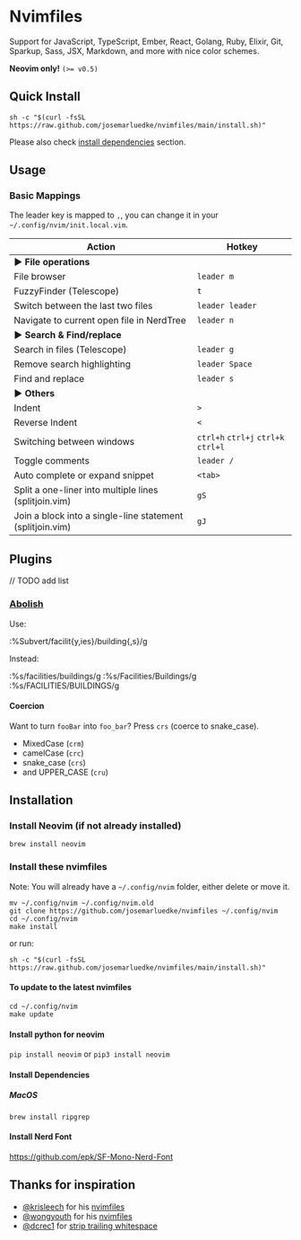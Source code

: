 # Nvimfiles

Support for JavaScript, TypeScript, Ember, React, Golang, Ruby, Elixir, Git,
Sparkup, Sass, JSX, Markdown, and more with nice color schemes.

**Neovim only!** `(>= v0.5)`

## Quick Install

```
sh -c "$(curl -fsSL https://raw.github.com/josemarluedke/nvimfiles/main/install.sh)"
```

Please also check [install dependencies](#install-dependencies) section.

## Usage

### Basic Mappings

The leader key is mapped to `,`, you can change it in your `~/.config/nvim/init.local.vim`.

Action | Hotkey
--------------------------------------------------------- | -----------------
**▶ File operations**                                     |
File browser                                              | `leader m`
FuzzyFinder (Telescope)                                   | `t`
Switch between the last two files                         | `leader leader`
Navigate to current open file in NerdTree                 | `leader n`
**▶ Search & Find/replace**                               |
Search in files (Telescope)                               | `leader g`
Remove search highlighting                                | `leader Space`
Find and replace                                          | `leader s`
**▶ Others**                                              |
Indent                                                    | `>` 
Reverse Indent                                            | `<`
Switching between windows                                 | `ctrl+h` `ctrl+j` `ctrl+k` `ctrl+l`
Toggle comments                                           | `leader /`
Auto complete or expand snippet                           | `<tab>`
Split a one-liner into multiple lines (splitjoin.vim)     | `gS`
Join a block into a single-line statement (splitjoin.vim) | `gJ`

## Plugins

// TODO add list


### [Abolish](https://github.com/tpope/vim-abolish)

Use:

  :%Subvert/facilit{y,ies}/building{,s}/g

Instead:

  :%s/facilities/buildings/g
  :%s/Facilities/Buildings/g
  :%s/FACILITIES/BUILDINGS/g

#### Coercion

Want to turn `fooBar` into `foo_bar`? Press `crs` (coerce to snake\_case).

- MixedCase (`crm`)
- camelCase (`crc`)
- snake\_case (`crs`)
- and UPPER\_CASE (`cru`)

## Installation

### Install Neovim (if not already installed)

```
brew install neovim
```

### Install these nvimfiles

Note: You will already have a `~/.config/nvim` folder, either delete or move it.

    mv ~/.config/nvim ~/.config/nvim.old
    git clone https://github.com/josemarluedke/nvimfiles ~/.config/nvim
    cd ~/.config/nvim
    make install

or run:

    sh -c "$(curl -fsSL https://raw.github.com/josemarluedke/nvimfiles/main/install.sh)"

#### To update to the latest nvimfiles

    cd ~/.config/nvim
    make update

#### Install python for neovim

`pip install neovim` or `pip3 install neovim`

#### Install Dependencies

##### MacOS

    brew install ripgrep

#### Install Nerd Font

https://github.com/epk/SF-Mono-Nerd-Font

## Thanks for inspiration

- [@krisleech](https://github.com/krisleech) for his [nvimfiles](https://github.com/krisleech/nvimfiles/)
- [@wongyouth](https://github.com/wongyouth) for his [nvimfiles](https://github.com/wongyouth/nvimfiles)
- [@dcrec1](https://github.com/dcrec1) for [strip trailing whitespace](https://github.com/akitaonrails/nvimfiles/commit/b9299f3570653ea70870a7b208eccd553523bddb)

